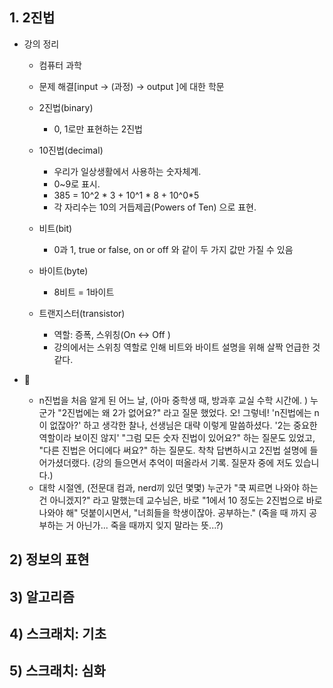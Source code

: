 ## 1. 2진법

- 강의 정리

  - 컴퓨터 과학

  - 문제 해결[input -> (과정) -> output ]에 대한 학문

  - 2진법(binary)
    - 0, 1로만 표현하는 2진법
  - 10진법(decimal)
    - 우리가 일상생활에서 사용하는 숫자체계.
    - 0~9로 표시. 
    - 385 = 10^2 * 3 + 10^1 * 8 + 10^0*5
    - 각 자리수는 10의 거듭제곱(Powers of Ten) 으로 표현.
  - 비트(bit)
    - 0과 1, true or false, on or off 와 같이 두 가지 값만 가질 수 있음
  - 바이트(byte)
    - 8비트 = 1바이트
  - 트랜지스터(transistor)
    - 역할: 증폭, 스위칭(On <-> Off )
    - 강의에서는 스위칭 역할로 인해 비트와 바이트 설명을 위해 살짝 언급한 것 같다.

- :thinking:

  - n진법을 처음 알게 된 어느 날, (아마 중학생 때, 방과후 교실 수학 시간에. )
    누군가 "2진법에는 왜 2가 없어요?" 라고 질문 했었다.
    오! 그렇네! 'n진법에는 n이 없잖아?' 하고 생각한 찰나,
    선생님은 대략 이렇게 말씀하셨다.
    '2는 중요한 역할이라 보이진 않지'
    "그럼 모든 숫자 진법이 있어요?" 하는 질문도 있었고,
    "다른 진법은 어디에다 써요?" 하는 질문도.
    착착 답변하시고 2진법 설명에 들어가셨더랬다.
    (강의 들으면서 추억이 떠올라서 기록. 질문자 중에 저도 있습니다.)
  - 대학 시절엔, (전문대 컴과, nerd끼 있던 몇몇)
    누군가 "쿡 찌르면 나와야 하는 건 아니겠지?" 라고 말했는데
    교수님은, 바로 "1에서 10 정도는 2진법으로 바로 나와야 해" 
    덧붙이시면서, "너희들을 학생이잖아. 공부하는."
    (죽을 때 까지 공부하는 거 아닌가... 죽을 때까지 잊지 말라는 뜻...?)

## 2) 정보의 표현

## 3) 알고리즘

## 4) 스크래치: 기초

## 5) 스크래치: 심화





